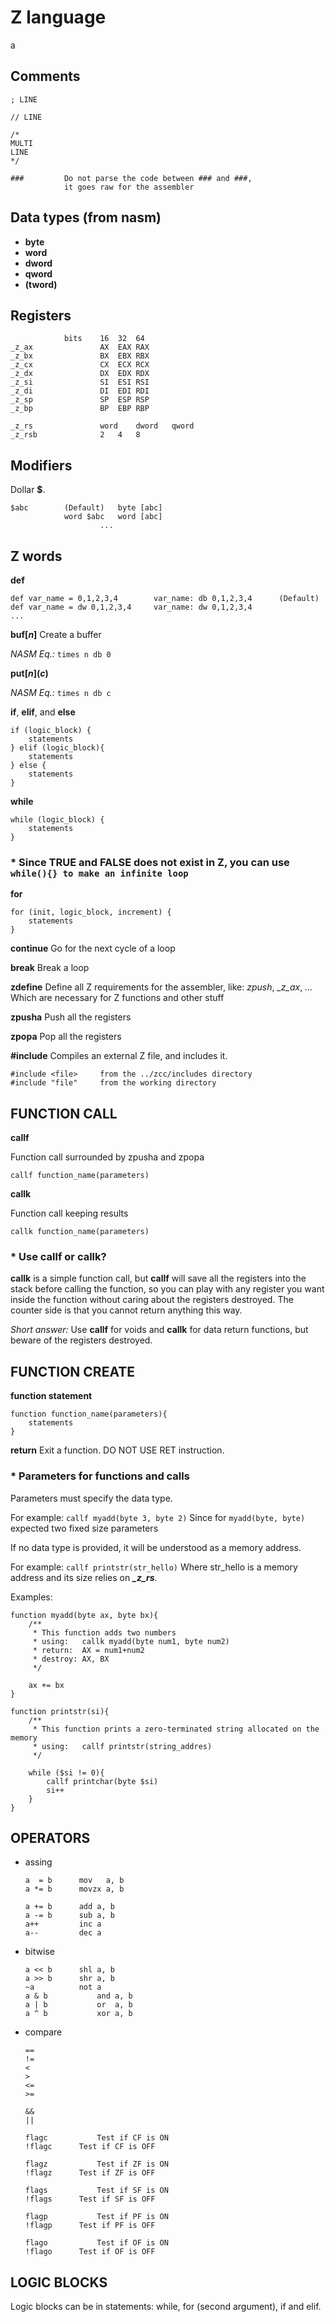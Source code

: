 # Z language
a

## Comments
```
; LINE

// LINE

/*
MULTI
LINE
*/

```
```
###			Do not parse the code between ### and ###,
			it goes raw for the assembler
```

## Data types (from nasm)

- **byte**
- **word**
- **dword**
- **qword**
- **(tword)**


## Registers
```
			bits	16	32	64
_z_ax				AX	EAX	RAX
_z_bx				BX	EBX	RBX
_z_cx				CX	ECX	RCX
_z_dx				DX	EDX	RDX
_z_si				SI	ESI	RSI
_z_di				DI	EDI	RDI
_z_sp				SP	ESP	RSP
_z_bp				BP	EBP	RBP

_z_rs				word	dword	qword
_z_rsb				2	4	8
```

## Modifiers
Dollar **$**.
```
$abc		(Default)	byte [abc]
			word $abc	word [abc]
					...
```

## Z words
**def**	
```
def var_name = 0,1,2,3,4		var_name: db 0,1,2,3,4		(Default)
def var_name = dw 0,1,2,3,4		var_name: dw 0,1,2,3,4
...
```

**buf[*n*]**
Create a buffer

*NASM Eq.:* `times n db 0`


**put\[*n*\]\(*c*\)**

*NASM Eq.:* `times n db c`


**if**, **elif**, and **else**
```
if (logic_block) {
	statements
} elif (logic_block){
	statements
} else {
	statements
}
```

**while**
```
while (logic_block) {
	statements
}
```
### * Since TRUE and FALSE does not exist in Z, you can use `while(){} to make an infinite loop`

**for**
```
for (init, logic_block, increment) {
	statements
}
```

**continue**
Go for the next cycle of a loop

**break**
Break a loop

**zdefine**
Define all Z requirements for the assembler, like: *zpush*, *_z_ax*, *...*
Which are necessary for Z functions and other stuff

**zpusha**
Push all the registers

**zpopa**
Pop all the registers

**#include**
Compiles an external Z file, and includes it.
```
#include <file>		from the ../zcc/includes directory
#include "file"		from the working directory
```


## FUNCTION CALL

**callf**

Function call surrounded by zpusha and zpopa

`callf function_name(parameters)`


**callk**

Function call keeping results

`callk function_name(parameters)`

### * Use callf or callk?
**callk** is a simple function call, but **callf** will save all the registers into the stack before calling the function, so you can play with any register you want inside the function without caring about the registers destroyed. The counter side is that you cannot return anything this way.

*Short answer:*	Use **callf** for voids and **callk** for data return functions, but beware of the registers destroyed.


## FUNCTION CREATE

**function statement**
```
function function_name(parameters){
	statements
}
```

**return**
Exit a function. DO NOT USE  RET instruction.




### * Parameters for functions and calls
Parameters must specify the data type.

For example:
`callf myadd(byte 3, byte 2)`
Since for `myadd(byte, byte)` expected two fixed size parameters
							
							
If no data type is provided, it will be understood as a memory address.

For example:
`callf printstr(str_hello)`
Where str_hello is a memory address and its size relies on ***_z_rs***.


Examples:
```
function myadd(byte ax, byte bx){
	/**
	 * This function adds two numbers
	 * using:	callk myadd(byte num1, byte num2)
	 * return:	AX = num1+num2
	 * destroy:	AX, BX
	 */

	ax += bx
}
```
```
function printstr(si){
	/**
	 * This function prints a zero-terminated string allocated on the memory
	 * using:	callf printstr(string_addres)
	 */
	
	while ($si != 0){
		callf printchar(byte $si)
		si++
	}
}
```

## OPERATORS

- assing

	```
	a  = b		mov   a, b	
	a *= b		movzx a, b

	a += b		add a, b
	a -= b		sub a, b
	a++			inc a
	a--			dec a
	```

- bitwise

	```
	a << b		shl a, b
	a >> b		shr a, b
	~a			not a
	a & b			and a, b
	a | b			or  a, b
	a ^ b			xor a, b
	```

- compare

	```
	==
	!=
	<
	>
	<=
	>=

	&&
	||

	flagc			Test if CF is ON
	!flagc		Test if CF is OFF

	flagz			Test if ZF is ON
	!flagz		Test if ZF is OFF

	flags			Test if SF is ON
	!flags		Test if SF is OFF

	flagp			Test if PF is ON
	!flagp		Test if PF is OFF

	flago			Test if OF is ON
	!flago		Test if OF is OFF
	```


## LOGIC BLOCKS

Logic blocks can be in statements:  while, for (second argument), if and elif.
		

